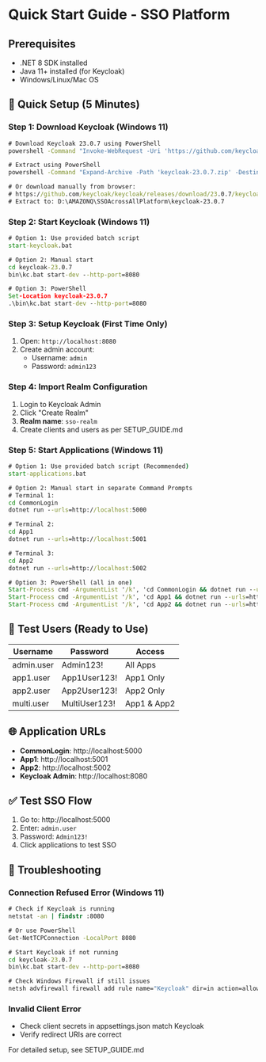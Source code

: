 # Quick Start Guide - SSO Platform

## Prerequisites
- .NET 8 SDK installed
- Java 11+ installed (for Keycloak)
- Windows/Linux/Mac OS

## 🚀 Quick Setup (5 Minutes)

### Step 1: Download Keycloak (Windows 11)
```cmd
# Download Keycloak 23.0.7 using PowerShell
powershell -Command "Invoke-WebRequest -Uri 'https://github.com/keycloak/keycloak/releases/download/23.0.7/keycloak-23.0.7.zip' -OutFile 'keycloak-23.0.7.zip'"

# Extract using PowerShell
powershell -Command "Expand-Archive -Path 'keycloak-23.0.7.zip' -DestinationPath '.' -Force"

# Or download manually from browser:
# https://github.com/keycloak/keycloak/releases/download/23.0.7/keycloak-23.0.7.zip
# Extract to: D:\AMAZONQ\SSOAcrossAllPlatform\keycloak-23.0.7
```

### Step 2: Start Keycloak (Windows 11)
```cmd
# Option 1: Use provided batch script
start-keycloak.bat

# Option 2: Manual start
cd keycloak-23.0.7
bin\kc.bat start-dev --http-port=8080

# Option 3: PowerShell
Set-Location keycloak-23.0.7
.\bin\kc.bat start-dev --http-port=8080
```

### Step 3: Setup Keycloak (First Time Only)
1. Open: `http://localhost:8080`
2. Create admin account:
   - Username: `admin`
   - Password: `admin123`

### Step 4: Import Realm Configuration
1. Login to Keycloak Admin
2. Click "Create Realm"
3. **Realm name**: `sso-realm`
4. Create clients and users as per SETUP_GUIDE.md

### Step 5: Start Applications (Windows 11)
```cmd
# Option 1: Use provided batch script (Recommended)
start-applications.bat

# Option 2: Manual start in separate Command Prompts
# Terminal 1:
cd CommonLogin
dotnet run --urls=http://localhost:5000

# Terminal 2:
cd App1
dotnet run --urls=http://localhost:5001

# Terminal 3:
cd App2
dotnet run --urls=http://localhost:5002

# Option 3: PowerShell (all in one)
Start-Process cmd -ArgumentList '/k', 'cd CommonLogin && dotnet run --urls=http://localhost:5000'
Start-Process cmd -ArgumentList '/k', 'cd App1 && dotnet run --urls=http://localhost:5001'
Start-Process cmd -ArgumentList '/k', 'cd App2 && dotnet run --urls=http://localhost:5002'
```

## 🧪 Test Users (Ready to Use)

| Username | Password | Access |
|----------|----------|---------|
| admin.user | Admin123! | All Apps |
| app1.user | App1User123! | App1 Only |
| app2.user | App2User123! | App2 Only |
| multi.user | MultiUser123! | App1 & App2 |

## 🌐 Application URLs

- **CommonLogin**: http://localhost:5000
- **App1**: http://localhost:5001
- **App2**: http://localhost:5002
- **Keycloak Admin**: http://localhost:8080

## ✅ Test SSO Flow

1. Go to: http://localhost:5000
2. Enter: `admin.user`
3. Password: `Admin123!`
4. Click applications to test SSO

## 🔧 Troubleshooting

### Connection Refused Error (Windows 11)
```cmd
# Check if Keycloak is running
netstat -an | findstr :8080

# Or use PowerShell
Get-NetTCPConnection -LocalPort 8080

# Start Keycloak if not running
cd keycloak-23.0.7
bin\kc.bat start-dev --http-port=8080

# Check Windows Firewall if still issues
netsh advfirewall firewall add rule name="Keycloak" dir=in action=allow protocol=TCP localport=8080
```

### Invalid Client Error
- Check client secrets in appsettings.json match Keycloak
- Verify redirect URIs are correct

For detailed setup, see SETUP_GUIDE.md